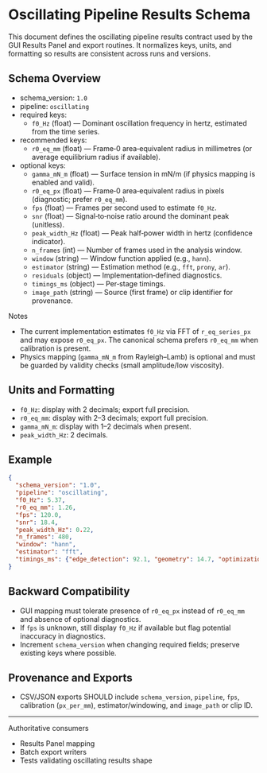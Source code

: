 # Oscillating Pipeline Results Schema

This document defines the oscillating pipeline results contract used by the GUI Results Panel and export routines. It normalizes keys, units, and formatting so results are consistent across runs and versions.

## Schema Overview

- schema_version: `1.0`
- pipeline: `oscillating`
- required keys:
  - `f0_Hz` (float) — Dominant oscillation frequency in hertz, estimated from the time series.
- recommended keys:
  - `r0_eq_mm` (float) — Frame‑0 area‑equivalent radius in millimetres (or average equilibrium radius if available).
- optional keys:
  - `gamma_mN_m` (float) — Surface tension in mN/m (if physics mapping is enabled and valid).
  - `r0_eq_px` (float) — Frame‑0 area‑equivalent radius in pixels (diagnostic; prefer `r0_eq_mm`).
  - `fps` (float) — Frames per second used to estimate `f0_Hz`.
  - `snr` (float) — Signal‑to‑noise ratio around the dominant peak (unitless).
  - `peak_width_Hz` (float) — Peak half‑power width in hertz (confidence indicator).
  - `n_frames` (int) — Number of frames used in the analysis window.
  - `window` (string) — Window function applied (e.g., `hann`).
  - `estimator` (string) — Estimation method (e.g., `fft`, `prony`, `ar`).
  - `residuals` (object) — Implementation‑defined diagnostics.
  - `timings_ms` (object) — Per‑stage timings.
  - `image_path` (string) — Source (first frame) or clip identifier for provenance.

Notes
- The current implementation estimates `f0_Hz` via FFT of `r_eq_series_px` and may expose `r0_eq_px`. The canonical schema prefers `r0_eq_mm` when calibration is present.
- Physics mapping (`gamma_mN_m` from Rayleigh–Lamb) is optional and must be guarded by validity checks (small amplitude/low viscosity).

## Units and Formatting

- `f0_Hz`: display with 2 decimals; export full precision.
- `r0_eq_mm`: display with 2–3 decimals; export full precision.
- `gamma_mN_m`: display with 1–2 decimals when present.
- `peak_width_Hz`: 2 decimals.

## Example

```json
{
  "schema_version": "1.0",
  "pipeline": "oscillating",
  "f0_Hz": 5.37,
  "r0_eq_mm": 1.26,
  "fps": 120.0,
  "snr": 18.4,
  "peak_width_Hz": 0.22,
  "n_frames": 480,
  "window": "hann",
  "estimator": "fft",
  "timings_ms": {"edge_detection": 92.1, "geometry": 14.7, "optimization": 3.8}
}
```

## Backward Compatibility

- GUI mapping must tolerate presence of `r0_eq_px` instead of `r0_eq_mm` and absence of optional diagnostics.
- If `fps` is unknown, still display `f0_Hz` if available but flag potential inaccuracy in diagnostics.
- Increment `schema_version` when changing required fields; preserve existing keys where possible.

## Provenance and Exports

- CSV/JSON exports SHOULD include `schema_version`, `pipeline`, `fps`, calibration (`px_per_mm`), estimator/windowing, and `image_path` or clip ID.

---

Authoritative consumers
- Results Panel mapping
- Batch export writers
- Tests validating oscillating results shape

